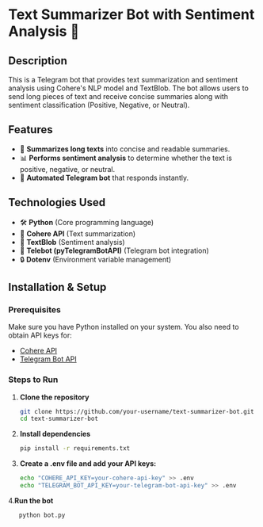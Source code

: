 # Text Summarizer Bot with Sentiment Analysis 🤖

## Description
This is a Telegram bot that provides text summarization and sentiment analysis using Cohere's NLP model and TextBlob. The bot allows users to send long pieces of text and receive concise summaries along with sentiment classification (Positive, Negative, or Neutral).

## Features
- 📌 **Summarizes long texts** into concise and readable summaries.
- 📊 **Performs sentiment analysis** to determine whether the text is positive, negative, or neutral.
- 🔄 **Automated Telegram bot** that responds instantly.

## Technologies Used
- 🛠 **Python** (Core programming language)
- 🤖 **Cohere API** (Text summarization)
- 📝 **TextBlob** (Sentiment analysis)
- 📡 **Telebot (pyTelegramBotAPI)** (Telegram bot integration)
- 🔒 **Dotenv** (Environment variable management)

## Installation & Setup
### Prerequisites
Make sure you have Python installed on your system. You also need to obtain API keys for:
- [Cohere API](https://cohere.com/)
- [Telegram Bot API](https://core.telegram.org/bots)

### Steps to Run
1. **Clone the repository**
   ```bash
   git clone https://github.com/your-username/text-summarizer-bot.git
   cd text-summarizer-bot
2. **Install dependencies**
    ```bash
    pip install -r requirements.txt
3. **Create a .env file and add your API keys:**
    ```bash
    echo "COHERE_API_KEY=your-cohere-api-key" >> .env
    echo "TELEGRAM_BOT_API_KEY=your-telegram-bot-api-key" >> .env
4.**Run the bot**
  ```bash
     python bot.py
